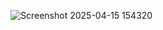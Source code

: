 ![Screenshot 2025-04-15 154320](https://github.com/user-attachments/assets/a0c0b52b-8c06-4810-bbc1-2b0511fae6ac)

